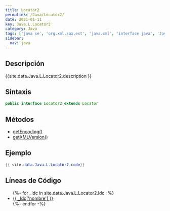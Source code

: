 ```yaml
---
title: Locator2
permalink: /Java/Locator2/
date: 2021-01-11
key: Java.L.Locator2
category: Java
tags: ['java se', 'org.xml.sax.ext', 'java.xml', 'interface java', 'Java 1.5', 'SAX 2.0']
sidebar: 
  nav: java
---
```


## Descripción
{{site.data.Java.L.Locator2.description }}

## Sintaxis
~~~java
public interface Locator2 extends Locator
~~~

## Métodos
* [getEncoding()](/Java/Locator2/getEncoding)
* [getXMLVersion()](/Java/Locator2/getXMLVersion)

## Ejemplo
~~~java
{{ site.data.Java.L.Locator2.code}}
~~~

## Líneas de Código
<ul>
{%- for _ldc in site.data.Java.L.Locator2.ldc -%}
   <li>
       <a href="{{_ldc['url'] }}">{{ _ldc['nombre'] }}</a>
   </li>
{%- endfor -%}
</ul>
